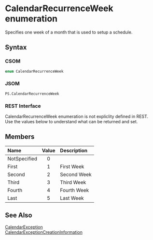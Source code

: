 [comment]: # (Name:CalendarRecurrenceWeek)
[comment]: # (Type:Enum)
[comment]: # (Status:Verified)

# <a name="name"></a>CalendarRecurrenceWeek enumeration

<a name="description"></a>Specifies one week of a month that is used to setup a schedule.

## <a name="syntax"></a>Syntax

### CSOM

```C#
enum CalendarRecurrenceWeek 
```
### JSOM

```
PS.CalendarRecurrenceWeek
```
### REST Interface

CalendarRecurrenceWeek enumeration is not expliclity defined in REST.  Use the values below to understand what can be returned and set.

## <a name="members"></a>Members

<a name="enumMembers"></a>

|**Name**|**Value**|**Description**|
|:------ |:----: |:----- |
|<a name="NotSpecified"></a>NotSpecified|0||
|<a name="First"></a>First|1|First Week|
|<a name="Second"></a>Second|2|Second Week|
|<a name="Third"></a>Third|3|Third Week|
|<a name="Fourth"></a>Fourth|4|Fourth Week|
|<a name="Last"></a>Last|5|Last Week|

## <a name="seeAlso"></a>See Also

[CalendarException](CalendarException.md)<br/>
[CalendarExceptionCreationInformation](CalendarExceptionCreationInformation.md)<br/>
